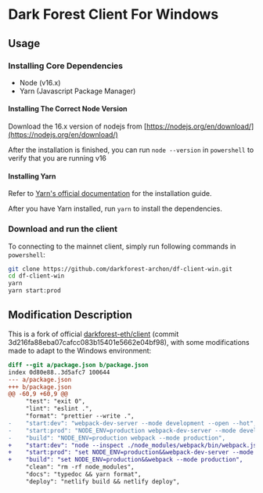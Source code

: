 # Dark Forest Client For Windows

## Usage

### Installing Core Dependencies

- Node (v16.x)
- Yarn (Javascript Package Manager)

#### Installing The Correct Node Version

Download the 16.x version of nodejs from [https://nodejs.org/en/download/](https://nodejs.org/en/download/)

After the installation is finished, you can run `node --version` in `powershell` to verify that you are running v16

#### Installing Yarn

Refer to [Yarn's official documentation](https://classic.yarnpkg.com/en/docs/install) for the installation guide.

After you have Yarn installed, run `yarn` to install the dependencies.

### Download and run the client

To connecting to the mainnet client, simply run following commands in `powershell`:

```sh
git clone https://github.com/darkforest-archon/df-client-win.git
cd df-client-win
yarn
yarn start:prod
```

## Modification Description

This is a fork of official [darkforest-eth/client](https://github.com/darkforest-eth/client) (commit 3d216fa88eba07cafcc083b15401e5662e04bf98), with some modifications made to adapt to the Windows environment:

```diff
diff --git a/package.json b/package.json
index 0d80e88..3d5afc7 100644
--- a/package.json
+++ b/package.json
@@ -60,9 +60,9 @@
     "test": "exit 0",
     "lint": "eslint .",
     "format": "prettier --write .",
-    "start:dev": "webpack-dev-server --mode development --open --hot",
-    "start:prod": "NODE_ENV=production webpack-dev-server --mode development --open --hot",
-    "build": "NODE_ENV=production webpack --mode production",
+    "start:dev": "node --inspect ./node_modules/webpack/bin/webpack.js",
+    "start:prod": "set NODE_ENV=production&&webpack-dev-server --mode development --open --hot",
+    "build": "set NODE_ENV=production&&webpack --mode production",
     "clean": "rm -rf node_modules",
     "docs": "typedoc && yarn format",
     "deploy": "netlify build && netlify deploy",
```
